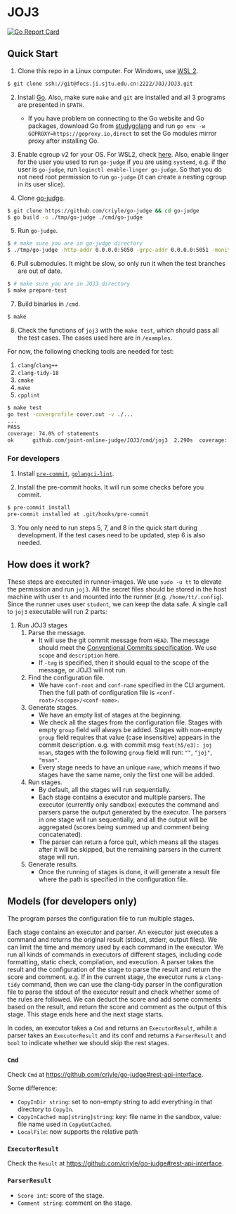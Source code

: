 # JOJ3

[![Go Report Card](https://goreportcard.com/badge/github.com/joint-online-judge/JOJ3)](https://goreportcard.com/report/github.com/joint-online-judge/JOJ3)

## Quick Start

1. Clone this repo in a Linux computer. For Windows, use [WSL 2](https://learn.microsoft.com/en-us/windows/wsl/install).

```bash
$ git clone ssh://git@focs.ji.sjtu.edu.cn:2222/JOJ/JOJ3.git
```

2. Install [Go](https://go.dev/doc/install). Also, make sure `make` and `git` are installed and all 3 programs are presented in `$PATH`.

    - If you have problem on connecting to the Go website and Go packages, download Go from [studygolang](https://studygolang.com/dl) and run `go env -w GOPROXY=https://goproxy.io,direct` to set the Go modules mirror proxy after installing Go.

3. Enable cgroup v2 for your OS. For WSL2, check [here](https://stackoverflow.com/a/73376219/13724598). Also, enable linger for the user you used to run `go-judge` if you are using `systemd`, e.g. if the user is `go-judge`, run `loginctl enable-linger go-judge`. So that you do not need root permission to run `go-judge` (it can create a nesting cgroup in its user slice).

4. Clone [go-judge](https://github.com/criyle/go-judge).

```bash
$ git clone https://github.com/criyle/go-judge && cd go-judge
$ go build -o ./tmp/go-judge ./cmd/go-judge
```

5. Run `go-judge`.

```bash
$ # make sure you are in go-judge directory
$ ./tmp/go-judge -http-addr 0.0.0.0:5050 -grpc-addr 0.0.0.0:5051 -monitor-addr 0.0.0.0:5052 -enable-grpc -enable-debug -enable-metrics
```

6. Pull submodules. It might be slow, so only run it when the test branches are out of date.

```bash
$ # make sure you are in JOJ3 directory
$ make prepare-test
```

7. Build binaries in `/cmd`.

```bash
$ make
```

8. Check the functions of `joj3` with the `make test`, which should pass all the test cases. The cases used here are in `/examples`.

For now, the following checking tools are needed for test:

1. `clang`/`clang++`
2. `clang-tidy-18`
3. `cmake`
4. `make`
5. `cpplint`

```bash
$ make test
go test -coverprofile cover.out -v ./...
...
PASS
coverage: 74.0% of statements
ok      github.com/joint-online-judge/JOJ3/cmd/joj3  2.290s  coverage: 74.0% of statements
```

### For developers

1. Install [`pre-commit`](https://pre-commit.com/), [`golangci-lint`](https://golangci-lint.run).

2. Install the pre-commit hooks. It will run some checks before you commit.

```bash
$ pre-commit install
pre-commit installed at .git/hooks/pre-commit
```

3. You only need to run steps 5, 7, and 8 in the quick start during development. If the test cases need to be updated, step 6 is also needed.

## How does it work?

These steps are executed in runner-images. We use `sudo -u tt` to elevate the permission and run `joj3`. All the secret files should be stored in the host machine with user `tt` and mounted into the runner (e.g. `/home/tt/.config`). Since the runner uses user `student`, we can keep the data safe. A single call to `joj3` executable will run 2 parts:

1. Run JOJ3 stages
    1. Parse the message.
        - It will use the git commit message from `HEAD`. The message should meet the [Conventional Commits specification](https://www.conventionalcommits.org/). We use `scope` and `description` here.
        - If `-tag` is specified, then it should equal to the scope of the message, or JOJ3 will not run.
    2. Find the configuration file.
        - We have `conf-root` and `conf-name` specified in the CLI argument. Then the full path of configuration file is `<conf-root>/<scope>/<conf-name>`.
    3. Generate stages.
        - We have an empty list of stages at the beginning.
        - We check all the stages from the configuration file. Stages with empty `group` field will always be added. Stages with non-empty `group` field requires that value (case insensitive) appears in the commit description. e.g. with commit msg `feat(h5/e3): joj msan`, stages with the following `group` field will run: `""`, `"joj"`, `"msan"`.
        - Every stage needs to have an unique `name`, which means if two stages have the same name, only the first one will be added.
    4. Run stages.
        - By default, all the stages will run sequentially.
        - Each stage contains a executor and multiple parsers. The executor (currently only sandbox) executes the command and parsers parse the output generated by the executor. The parsers in one stage will run sequentially, and all the output will be aggregated (scores being summed up and comment being concatenated).
        - The parser can return a force quit, which means all the stages after it will be skipped, but the remaining parsers in the current stage will run.
    5. Generate results.
        - Once the running of stages is done, it will generate a result file where the path is specified in the configuration file.

## Models (for developers only)

The program parses the configuration file to run multiple stages.

Each stage contains an executor and parser. An executor just executes a command and returns the original result (stdout, stderr, output files). We can limit the time and memory used by each command in the executor. We run all kinds of commands in executors of different stages, including code formatting, static check, compilation, and execution. A parser takes the result and the configuration of the stage to parse the result and return the score and comment. e.g. If in the current stage, the executor runs a `clang-tidy` command, then we can use the clang-tidy parser in the configuration file to parse the stdout of the executor result and check whether some of the rules are followed. We can deduct the score and add some comments based on the result, and return the score and comment as the output of this stage. This stage ends here and the next stage starts.

In codes, an executor takes a `Cmd` and returns an `ExecutorResult`, while a parser takes an `ExecutorResult` and its conf and returns a `ParserResult` and `bool` to indicate whether we should skip the rest stages.

### `Cmd`

Check `Cmd` at <https://github.com/criyle/go-judge#rest-api-interface>.

Some difference:

-   `CopyInDir string`: set to non-empty string to add everything in that directory to `CopyIn`.
-   `CopyInCached map[string]string`: key: file name in the sandbox, value: file name used in `CopyOutCached`.
-   `LocalFile`: now supports the relative path

### `ExecutorResult`

Check the `Result` at <https://github.com/criyle/go-judge#rest-api-interface>.

### `ParserResult`

-   `Score int`: score of the stage.
-   `Comment string`: comment on the stage.

